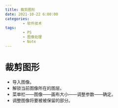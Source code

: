 ```yaml
---
title: 裁剪图形
date: 2021-10-22 6:00:00
categories:
        - 软件技术
tags:
        - PS
        - 图像处理
        - Note
---
```


# 裁剪图形

- 导入图像。
- 解锁当前图像所在的图层。
- 菜单栏——图像——画布大小——调整参数——确定。
- 调整图像将要被被保留的部分。
